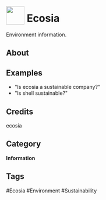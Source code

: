 # <img src="https://raw.githack.com/FortAwesome/Font-Awesome/master/svgs/solid/robot.svg" card_color="#40DBB0" width="50" height="50" style="vertical-align:bottom"/> Ecosia
Environment information.

## About


## Examples
* "Is ecosia a sustainable company?"
* "Is shell sustainable?"

## Credits
ecosia

## Category
**Information**

## Tags
#Ecosia
#Environment
#Sustainability

